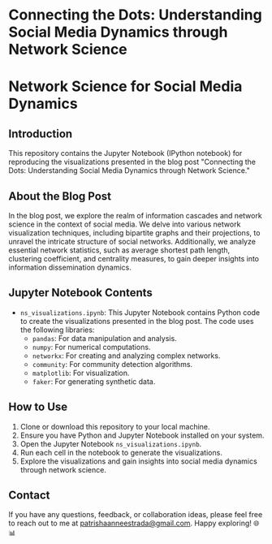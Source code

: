 # Connecting the Dots: Understanding Social Media Dynamics through Network Science

# Network Science for Social Media Dynamics

## Introduction
This repository contains the Jupyter Notebook (IPython notebook) for reproducing the visualizations presented in the blog post "Connecting the Dots: Understanding Social Media Dynamics through Network Science."

## About the Blog Post

In the blog post, we explore the realm of information cascades and network science in the context of social media. We delve into various network visualization techniques, including bipartite graphs and their projections, to unravel the intricate structure of social networks. Additionally, we analyze essential network statistics, such as average shortest path length, clustering coefficient, and centrality measures, to gain deeper insights into information dissemination dynamics.

## Jupyter Notebook Contents

- `ns_visualizations.ipynb`: This Jupyter Notebook contains Python code to create the visualizations presented in the blog post. The code uses the following libraries:
  - `pandas`: For data manipulation and analysis.
  - `numpy`: For numerical computations.
  - `networkx`: For creating and analyzing complex networks.
  - `community`: For community detection algorithms.
  - `matplotlib`: For visualization.
  - `faker`: For generating synthetic data.

## How to Use

1. Clone or download this repository to your local machine.
2. Ensure you have Python and Jupyter Notebook installed on your system.
3. Open the Jupyter Notebook `ns_visualizations.ipynb`.
4. Run each cell in the notebook to generate the visualizations.
5. Explore the visualizations and gain insights into social media dynamics through network science.

## Contact

If you have any questions, feedback, or collaboration ideas, please feel free to reach out to me at patrishaanneestrada@gmail.com. Happy exploring! 🌐📊
